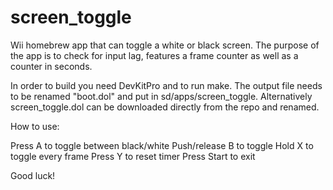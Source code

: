 # screen_toggle
Wii homebrew app that can toggle a white or black screen. The purpose of the app is to check for input lag, features a frame counter as well as a counter in seconds.

In order to build you need DevKitPro and to run make. The output file needs to be renamed "boot.dol" and put in sd/apps/screen_toggle. Alternatively screen_toggle.dol can be downloaded directly from the repo and renamed.

How to use:

Press A to toggle between black/white
Push/release B to toggle
Hold X to toggle every frame
Press Y to reset timer
Press Start to exit

Good luck!

